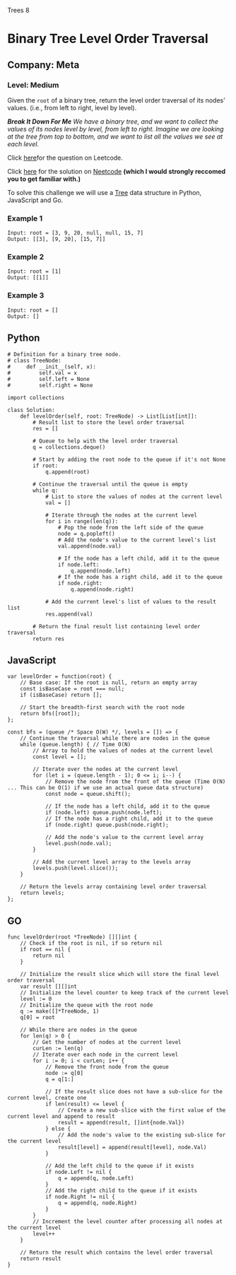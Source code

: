 Trees 8
# Binary Tree Level Order Traversal
## Company: Meta
### Level: Medium

Given the `root` of a binary tree, return the level order traversal of its nodes' values. (i.e., from left to right, level by level).

***Break It Down For Me***
*We have a binary tree, and we want to collect the values of its nodes level by level, from left to right.*
*Imagine we are looking at the tree from top to bottom, and we want to list all the values we see at each level.*

Click [here](https://leetcode.com/problems/binary-tree-level-order-traversal/description/)for the question on Leetcode.

Click [here](https://www.youtube.com/watch?v=6ZnyEApgFYg) for the solution on [Neetcode](https://neetcode.io/) **(which I would strongly reccomed you to get familiar with.)**

To solve this challenge we will use a [Tree](https://www.geeksforgeeks.org/introduction-to-tree-data-structure-and-algorithm-tutorials/) data structure in Python, JavaScript and Go.

### Example 1
```
Input: root = [3, 9, 20, null, null, 15, 7]
Output: [[3], [9, 20], [15, 7]]
```

### Example 2
```
Input: root = [1]
Output: [[1]]
```

### Example 3
```
Input: root = []
Output: []
```

## Python
```
# Definition for a binary tree node.
# class TreeNode:
#     def __init__(self, x):
#         self.val = x
#         self.left = None
#         self.right = None

import collections

class Solution:
    def levelOrder(self, root: TreeNode) -> List[List[int]]:
        # Result list to store the level order traversal
        res = []
        
        # Queue to help with the level order traversal
        q = collections.deque()
        
        # Start by adding the root node to the queue if it's not None
        if root:
            q.append(root)
        
        # Continue the traversal until the queue is empty
        while q:
            # List to store the values of nodes at the current level
            val = []
            
            # Iterate through the nodes at the current level
            for i in range(len(q)):
                # Pop the node from the left side of the queue
                node = q.popleft()
                # Add the node's value to the current level's list
                val.append(node.val)
                
                # If the node has a left child, add it to the queue
                if node.left:
                    q.append(node.left)
                # If the node has a right child, add it to the queue
                if node.right:
                    q.append(node.right)
            
            # Add the current level's list of values to the result list
            res.append(val)
        
        # Return the final result list containing level order traversal
        return res
```

## JavaScript
```
var levelOrder = function(root) {
    // Base case: If the root is null, return an empty array
    const isBaseCase = root === null;
    if (isBaseCase) return [];

    // Start the breadth-first search with the root node
    return bfs([root]);
};

const bfs = (queue /* Space O(W) */, levels = []) => {
    // Continue the traversal while there are nodes in the queue
    while (queue.length) { // Time O(N)
        // Array to hold the values of nodes at the current level
        const level = [];

        // Iterate over the nodes at the current level
        for (let i = (queue.length - 1); 0 <= i; i--) {
            // Remove the node from the front of the queue (Time O(N) ... This can be O(1) if we use an actual queue data structure)
            const node = queue.shift();

            // If the node has a left child, add it to the queue
            if (node.left) queue.push(node.left);
            // If the node has a right child, add it to the queue
            if (node.right) queue.push(node.right);

            // Add the node's value to the current level array
            level.push(node.val);
        }

        // Add the current level array to the levels array
        levels.push(level.slice());
    }

    // Return the levels array containing level order traversal
    return levels;
};
```

## GO
```
func levelOrder(root *TreeNode) [][]int {
    // Check if the root is nil, if so return nil
    if root == nil {
        return nil
    }

    // Initialize the result slice which will store the final level order traversal
    var result [][]int
    // Initialize the level counter to keep track of the current level
    level := 0
    // Initialize the queue with the root node
    q := make([]*TreeNode, 1)
    q[0] = root

    // While there are nodes in the queue
    for len(q) > 0 {
        // Get the number of nodes at the current level
        curLen := len(q)
        // Iterate over each node in the current level
        for i := 0; i < curLen; i++ {
            // Remove the front node from the queue
            node := q[0]
            q = q[1:]

            // If the result slice does not have a sub-slice for the current level, create one
            if len(result) <= level {
                // Create a new sub-slice with the first value of the current level and append to result
                result = append(result, []int{node.Val})
            } else {
                // Add the node's value to the existing sub-slice for the current level
                result[level] = append(result[level], node.Val)
            }

            // Add the left child to the queue if it exists
            if node.Left != nil {
                q = append(q, node.Left)
            }
            // Add the right child to the queue if it exists
            if node.Right != nil {
                q = append(q, node.Right)
            }
        }
        // Increment the level counter after processing all nodes at the current level
        level++
    }

    // Return the result which contains the level order traversal
    return result
}
```
